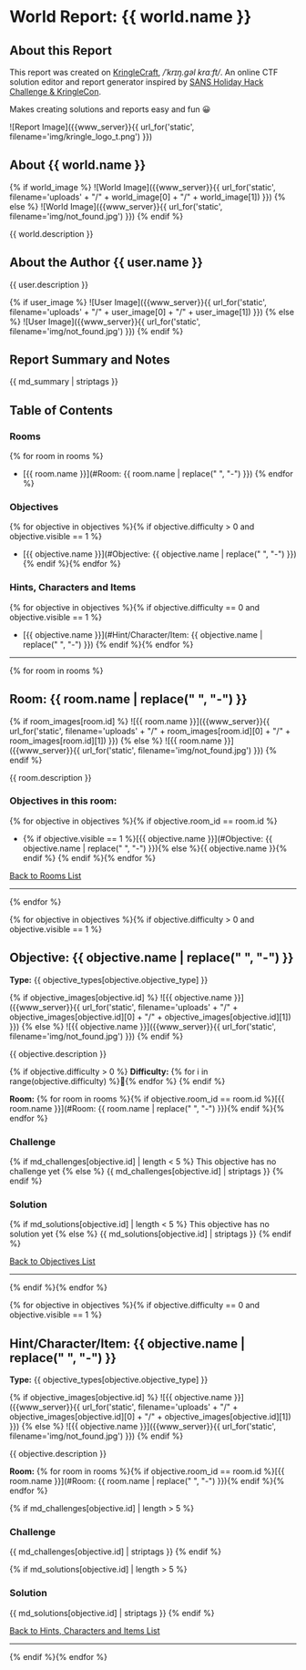 # World Report: {{ world.name }}

## About this Report

This report was created on [KringleCraft](https://craft.kringle.info), */ˈkrɪŋ.ɡəl krɑːft/*. An online CTF solution editor and report generator inspired by [SANS Holiday Hack Challenge & KringleCon](https://www.sans.org/mlp/holiday-hack-challenge/).

Makes creating solutions and reports easy and fun 😀

![Report Image]({{www_server}}{{ url_for('static', filename='img/kringle_logo_t.png') }})

## About {{ world.name }}

{% if world_image %}
![World Image]({{www_server}}{{ url_for('static', filename='uploads' + "/" + world_image[0] + "/" + world_image[1]) }})
{% else %}
![World Image]({{www_server}}{{ url_for('static', filename='img/not_found.jpg') }})
{% endif %}

{{ world.description }}

## About the Author {{ user.name }}

{{ user.description }}

{% if user_image %}
![User Image]({{www_server}}{{ url_for('static', filename='uploads' + "/" + user_image[0] + "/" + user_image[1]) }})
{% else %}
![User Image]({{www_server}}{{ url_for('static', filename='img/not_found.jpg') }})
{% endif %}

## Report Summary and Notes

{{ md_summary | striptags }}

## Table of Contents

### Rooms
{% for room in rooms %}
- [{{ room.name }}](#Room: {{ room.name | replace(" ", "-") }})
{% endfor %}

### Objectives
{% for objective in objectives %}{% if objective.difficulty > 0 and objective.visible == 1 %}
- [{{ objective.name }}](#Objective: {{ objective.name | replace(" ", "-") }})
{% endif %}{% endfor %}

### Hints, Characters and Items
{% for objective in objectives %}{% if objective.difficulty == 0 and objective.visible == 1 %}
- [{{ objective.name }}](#Hint/Character/Item: {{ objective.name | replace(" ", "-") }})
{% endif %}{% endfor %}

---

{% for room in rooms %}
## Room: {{ room.name | replace(" ", "-") }}

{% if room_images[room.id] %}
![{{ room.name }}]({{www_server}}{{ url_for('static', filename='uploads' + "/" + room_images[room.id][0] + "/" + room_images[room.id][1]) }})
{% else %}
![{{ room.name }}]({{www_server}}{{ url_for('static', filename='img/not_found.jpg') }})
{% endif %}

{{ room.description }}

### Objectives in this room:
{% for objective in objectives %}{% if objective.room_id == room.id %}
- {% if objective.visible == 1 %}[{{ objective.name }}](#Objective: {{ objective.name | replace(" ", "-") }}){% else %}{{ objective.name }}{% endif %}
{% endif %}{% endfor %}

[Back to Rooms List](#rooms)

---

{% endfor %}

{% for objective in objectives %}{% if objective.difficulty > 0 and objective.visible == 1 %}
## Objective: {{ objective.name | replace(" ", "-") }}

**Type:** {{ objective_types[objective.objective_type] }}

{% if objective_images[objective.id] %}
![{{ objective.name }}]({{www_server}}{{ url_for('static', filename='uploads' + "/" + objective_images[objective.id][0] + "/" + objective_images[objective.id][1]) }})
{% else %}
![{{ objective.name }}]({{www_server}}{{ url_for('static', filename='img/not_found.jpg') }})
{% endif %}

{{ objective.description }}

{% if objective.difficulty > 0 %}
**Difficulty:** {% for i in range(objective.difficulty) %}🌳{% endfor %}
{% endif %}

**Room:** {% for room in rooms %}{% if objective.room_id == room.id %}[{{ room.name }}](#Room: {{ room.name | replace(" ", "-") }}){% endif %}{% endfor %}

### Challenge

{% if md_challenges[objective.id] | length < 5 %}
This objective has no challenge yet
{% else %}
{{ md_challenges[objective.id] | striptags }}
{% endif %}

### Solution

{% if md_solutions[objective.id] | length < 5 %}
This objective has no solution yet
{% else %}
{{ md_solutions[objective.id] | striptags }}
{% endif %}

[Back to Objectives List](#objectives)

---

{% endif %}{% endfor %}

{% for objective in objectives %}{% if objective.difficulty == 0 and objective.visible == 1 %}
## Hint/Character/Item: {{ objective.name | replace(" ", "-") }}

**Type:** {{ objective_types[objective.objective_type] }}

{% if objective_images[objective.id] %}
![{{ objective.name }}]({{www_server}}{{ url_for('static', filename='uploads' + "/" + objective_images[objective.id][0] + "/" + objective_images[objective.id][1]) }})
{% else %}
![{{ objective.name }}]({{www_server}}{{ url_for('static', filename='img/not_found.jpg') }})
{% endif %}

{{ objective.description }}

**Room:** {% for room in rooms %}{% if objective.room_id == room.id %}[{{ room.name }}](#Room: {{ room.name | replace(" ", "-") }}){% endif %}{% endfor %}

{% if md_challenges[objective.id] | length > 5 %}
### Challenge

{{ md_challenges[objective.id] | striptags }}
{% endif %}

{% if md_solutions[objective.id] | length > 5 %}
### Solution

{{ md_solutions[objective.id] | striptags }}
{% endif %}

[Back to Hints, Characters and Items List](#hints-characters-and-items)

---

{% endif %}{% endfor %}
